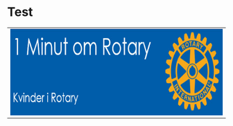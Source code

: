 # Test

<table width=800>
<tr>
<td>
<img src="images/kvinderirotary.jpg" alt="Girl in a jacket" width="500" height="200">
</td>
</tr>

</table>